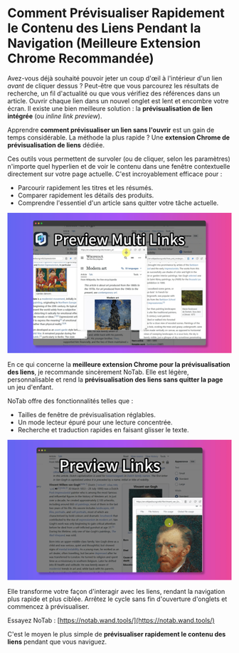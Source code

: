 # Comment Prévisualiser Rapidement le Contenu des Liens Pendant la Navigation (Meilleure Extension Chrome Recommandée)

Avez-vous déjà souhaité pouvoir jeter un coup d'œil à l'intérieur d'un lien *avant* de cliquer dessus ? Peut-être que vous parcourez les résultats de recherche, un fil d'actualité ou que vous vérifiez des références dans un article. Ouvrir chaque lien dans un nouvel onglet est lent et encombre votre écran. Il existe une bien meilleure solution : la **prévisualisation de lien intégrée** (ou *inline link preview*).

Apprendre **comment prévisualiser un lien sans l'ouvrir** est un gain de temps considérable. La méthode la plus rapide ? Une **extension Chrome de prévisualisation de liens** dédiée.

Ces outils vous permettent de survoler (ou de cliquer, selon les paramètres) n'importe quel hyperlien et de voir le contenu dans une fenêtre contextuelle directement sur votre page actuelle. C'est incroyablement efficace pour :
*   Parcourir rapidement les titres et les résumés.
*   Comparer rapidement les détails des produits.
*   Comprendre l'essentiel d'un article sans quitter votre tâche actuelle.

![Aperçu instantané du lien](../images/notab1.png)

En ce qui concerne la **meilleure extension Chrome pour la prévisualisation des liens**, je recommande sincèrement NoTab. Elle est légère, personnalisable et rend la **prévisualisation des liens sans quitter la page** un jeu d'enfant.

NoTab offre des fonctionnalités telles que :
*   Tailles de fenêtre de prévisualisation réglables.
*   Un mode lecteur épuré pour une lecture concentrée.
*   Recherche et traduction rapides en faisant glisser le texte.

![Fonctionnalités NoTab](../images/notab2.png)

Elle transforme votre façon d'interagir avec les liens, rendant la navigation plus rapide et plus ciblée. Arrêtez le cycle sans fin d'ouverture d'onglets et commencez à prévisualiser.

Essayez NoTab : [https://notab.wand.tools/](https://notab.wand.tools/)

C'est le moyen le plus simple de **prévisualiser rapidement le contenu des liens** pendant que vous naviguez.
